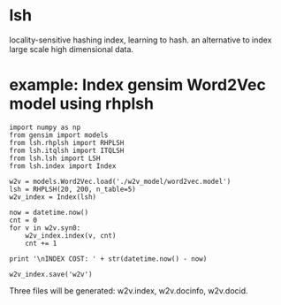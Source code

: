 # lsh
locality-sensitive hashing index, learning to hash.
an alternative to index large scale high dimensional data.

# example: Index gensim Word2Vec model using rhplsh

    import numpy as np
    from gensim import models
    from lsh.rhplsh import RHPLSH
    from lsh.itqlsh import ITQLSH
    from lsh.lsh import LSH
    from lsh.index import Index
    
    w2v = models.Word2Vec.load('./w2v_model/word2vec.model')
    lsh = RHPLSH(20, 200, n_table=5)
    w2v_index = Index(lsh)
    
    now = datetime.now()
    cnt = 0
    for v in w2v.syn0:
        w2v_index.index(v, cnt)
        cnt += 1
    
    print '\nINDEX COST: ' + str(datetime.now() - now)
    
    w2v_index.save('w2v')

Three files will be generated: w2v.index, w2v.docinfo, w2v.docid.
